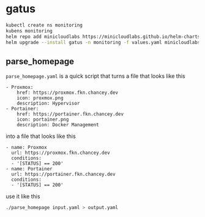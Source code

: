 # gatus

```bash
kubectl create ns monitoring
kubens monitoring
helm repo add minicloudlabs https://minicloudlabs.github.io/helm-charts
helm upgrade --install gatus -n monitoring -f values.yaml minicloudlabs/gatus --reset-values
```

## parse_homepage

`parse_homepage.yaml` is a quick script that turns a file that looks like this

```
- Proxmox:
    href: https://proxmox.fkn.chancey.dev
    icon: proxmox.png
    description: Hypervisor
- Portainer:
    href: https://portainer.fkn.chancey.dev
    icon: portainer.png
    description: Docker Management
```

into a file that looks like this

```
- name: Proxmox
  url: https://proxmox.fkn.chancey.dev
  conditions:
  - '[STATUS] == 200'
- name: Portainer
  url: https://portainer.fkn.chancey.dev
  conditions:
  - '[STATUS] == 200'
```

use it like this

```bash
./parse_homepage input.yaml > output.yaml
```
